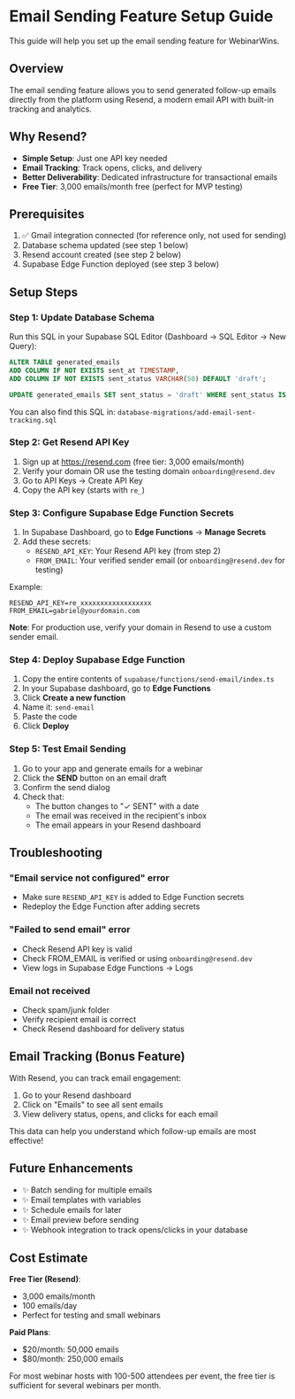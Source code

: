 # Email Sending Feature Setup Guide

This guide will help you set up the email sending feature for WebinarWins.

## Overview

The email sending feature allows you to send generated follow-up emails directly from the platform using Resend, a modern email API with built-in tracking and analytics.

## Why Resend?

- **Simple Setup**: Just one API key needed
- **Email Tracking**: Track opens, clicks, and delivery
- **Better Deliverability**: Dedicated infrastructure for transactional emails
- **Free Tier**: 3,000 emails/month free (perfect for MVP testing)

## Prerequisites

1. ✅ Gmail integration connected (for reference only, not used for sending)
2. Database schema updated (see step 1 below)
3. Resend account created (see step 2 below)
4. Supabase Edge Function deployed (see step 3 below)

## Setup Steps

### Step 1: Update Database Schema

Run this SQL in your Supabase SQL Editor (Dashboard → SQL Editor → New Query):

```sql
ALTER TABLE generated_emails 
ADD COLUMN IF NOT EXISTS sent_at TIMESTAMP,
ADD COLUMN IF NOT EXISTS sent_status VARCHAR(50) DEFAULT 'draft';

UPDATE generated_emails SET sent_status = 'draft' WHERE sent_status IS NULL;
```

You can also find this SQL in: `database-migrations/add-email-sent-tracking.sql`

### Step 2: Get Resend API Key

1. Sign up at https://resend.com (free tier: 3,000 emails/month)
2. Verify your domain OR use the testing domain `onboarding@resend.dev`
3. Go to API Keys → Create API Key
4. Copy the API key (starts with `re_`)

### Step 3: Configure Supabase Edge Function Secrets

1. In Supabase Dashboard, go to **Edge Functions** → **Manage Secrets**
2. Add these secrets:
   - `RESEND_API_KEY`: Your Resend API key (from step 2)
   - `FROM_EMAIL`: Your verified sender email (or `onboarding@resend.dev` for testing)

Example:
```
RESEND_API_KEY=re_xxxxxxxxxxxxxxxxxx
FROM_EMAIL=gabriel@yourdomain.com
```

**Note**: For production use, verify your domain in Resend to use a custom sender email.

### Step 4: Deploy Supabase Edge Function

1. Copy the entire contents of `supabase/functions/send-email/index.ts`
2. In your Supabase dashboard, go to **Edge Functions**
3. Click **Create a new function**
4. Name it: `send-email`
5. Paste the code
6. Click **Deploy**

### Step 5: Test Email Sending

1. Go to your app and generate emails for a webinar
2. Click the **SEND** button on an email draft
3. Confirm the send dialog
4. Check that:
   - The button changes to "✓ SENT" with a date
   - The email was received in the recipient's inbox
   - The email appears in your Resend dashboard

## Troubleshooting

### "Email service not configured" error
- Make sure `RESEND_API_KEY` is added to Edge Function secrets
- Redeploy the Edge Function after adding secrets

### "Failed to send email" error
- Check Resend API key is valid
- Check FROM_EMAIL is verified or using `onboarding@resend.dev`
- View logs in Supabase Edge Functions → Logs

### Email not received
- Check spam/junk folder
- Verify recipient email is correct
- Check Resend dashboard for delivery status

## Email Tracking (Bonus Feature)

With Resend, you can track email engagement:

1. Go to your Resend dashboard
2. Click on "Emails" to see all sent emails
3. View delivery status, opens, and clicks for each email

This data can help you understand which follow-up emails are most effective!

## Future Enhancements

- ✨ Batch sending for multiple emails
- ✨ Email templates with variables
- ✨ Schedule emails for later
- ✨ Email preview before sending
- ✨ Webhook integration to track opens/clicks in your database

## Cost Estimate

**Free Tier (Resend)**:
- 3,000 emails/month
- 100 emails/day
- Perfect for testing and small webinars

**Paid Plans**:
- $20/month: 50,000 emails
- $80/month: 250,000 emails

For most webinar hosts with 100-500 attendees per event, the free tier is sufficient for several webinars per month.
